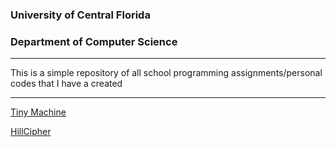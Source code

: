 ### University of Central Florida
### Department of Computer Science

***
This is a simple repository of all school programming assignments/personal codes that I have a created
***

<a href = "https://github.com/o9diaz00/Assignments/blob/master/TinyMachine.c">Tiny Machine</a>

<a href = "https://github.com/o9diaz00/Assignments/blob/master/hillcipher.java">HillCipher</a>
